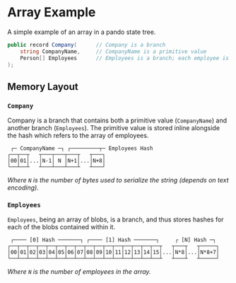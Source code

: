 # Array Example

A simple example of an array in a pando state tree.

```csharp
public record Company(      // Company is a branch
    string CompanyName,     // CompanyName is a primitive value
    Person[] Employees      // Employees is a branch; each employee is a blob (see the basic example)
);
```

## Memory Layout

### `Company`

Company is a branch that contains both a primitive value (`CompanyName`) and another branch (`Employees`). The primitive
value is stored inline alongside the hash which refers to the array of employees.

```
 ┌─ CompanyName ─┐ ┌─────────┬─ Employees Hash
┌──┬──┬   ┬───┬───┬───┬   ┬───┐
│00│01│...│N-1│ N │N+1│...│N+8│
└──┴──┴   ┴───┴───┴───┴   ┴───┘
```

*Where `N` is the number of bytes used to serialize the string (depends on text encoding).*

### `Employees`

`Employees`, being an array of blobs, is a branch, and thus stores hashes for each of the blobs contained within it.

```
 ┌──── [0] Hash ───────┐ ┌──── [1] Hash ───────┐     ┌ [N] Hash ─┐
┌──┬──┬──┬──┬──┬──┬──┬──┬──┬──┬──┬──┬──┬──┬──┬──┬   ┬───┬   ┬─────┐
│00│01│02│03│04│05│06│07│08│09│10│11│12│13│14│15│...│N*8│...│N*8+7│
└──┴──┴──┴──┴──┴──┴──┴──┴──┴──┴──┴──┴──┴──┴──┴──┴   ┴───┴   ┴─────┘
```

*Where `N` is the number of employees in the array.*
